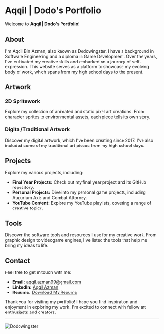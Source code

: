 # Aqqil | Dodo's Portfolio

Welcome to **Aqqil | Dodo's Portfolio**!

## About

I'm Aqqil Bin Azman, also known as Dodowingster. I have a background in Software Engineering and a diploma in Game Development. Over the years, I've cultivated my creative skills and embarked on a journey of self-expression. This website serves as a platform to showcase my evolving body of work, which spans from my high school days to the present.

## Artwork

### 2D Spritework

Explore my collection of animated and static pixel art creations. From character sprites to environmental assets, each piece tells its own story.

### Digital/Traditional Artwork

Discover my digital artwork, which I've been creating since 2017. I've also included some of my traditional art pieces from my high school days.

## Projects

Explore my various projects, including:

- **Final Year Projects:** Check out my final year project and its GitHub repository.
- **Personal Projects:** Dive into my personal game projects, including Augurium Axis and Combat Attorney.
- **YouTube Content:** Explore my YouTube playlists, covering a range of creative topics.

## Tools

Discover the software tools and resources I use for my creative work. From graphic design to videogame engines, I've listed the tools that help me bring my ideas to life.

## Contact

Feel free to get in touch with me:

- **Email:** [aqqil.azman99@gmail.com](mailto:aqqil.azman99@gmail.com)
- **LinkedIn:** [Aqqil Azman](https://www.linkedin.com/in/aqqilazman/)
- **Resume:** [Download My Resume](Resources/Aqqils_Resume.pdf)

Thank you for visiting my portfolio! I hope you find inspiration and enjoyment in exploring my work. I'm excited to connect with fellow art enthusiasts and creators.

---

![Dodowingster](https://cdn.discordapp.com/attachments/1153557771434852413/1153699252799819847/image.png)
